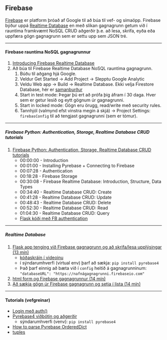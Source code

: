 ## Firebase

[Firebase](https://firebase.google.com/) er platform þróað af Google til að búa til vef- og símaöpp.
Firebase býður uppá [Realtime Database](https://firebase.google.com/docs/database?authuser=0) en með slíkan gagnagrunn getum við í rauntíma framkvæmt NoSQL CRUD aðgerðir þ.e. að lesa, skrifa, eyða eða uppfæra gögn gagnagrunn sem er settu upp sem JSON tré.

---

#### Firebase rauntíma NoSQL gagnagrunnur

1. [Introducing Firebase Realtime Database](https://youtu.be/U5aeM5dvUpA)
1. Að búa til Firebase Realtime Database NoSQL rauntíma gagnagrunn.
   1. Búðu til aðgang hjá Google.
   1. Veldur Get Started -> Add Project -> Slepptu Google Analytic 
   1. Veldu Web app -> Build -> Realtime Database. Ekki velja Firestore Database, hér er [samanburður](https://firebase.google.com/docs/database/rtdb-vs-firestore)
   1. Start in test mode: Þegar þú ert að prófa þig áfram í 30 daga. Hver sem er getur lesið og eytt gögnum úr gagnagrunni.
   1. Start in locked mode: Gögn eru örugg, read/write með security rules.
   1. Tannhjól (valmynd efst vinstra megin á skjá) -> Project Settings: `firebasConfig` til að tengjast gagnagrunni (sem er tómur).

<!-- Úrelt: [myndband frá Daníel G. 20221](https://youtu.be/6c27DhyWfQI) _viðmót og stillingar búið að breytast_ -->

---

##### Firebase Python: Authentication, Storage, Realtime Database CRUD tutorials

1. [Firebase Python: Authentication, Storage, Realtime Database CRUD tutorials](https://www.youtube.com/watch?v=s-Ga8c3toVY&t=1348s)
   - 00:00:00 - Introduction
   - 00:01:00 - Installing Pyrebase + Connecting to Firebase
   - 00:07:28 - Authentication
   - 00:18:28 - Firebase Storage
   - 00:30:08 - Firebase Realtime Database: Introduction, Structure, Data Types
   - 00:34:40 - Realtime Database CRUD: Create
   - 00:41:28 - Realtime Database CRUD: Update
   - 00:48:43 - Realtime Database CRUD: Delete
   - 00:52:30 - Realtime Database CRUD: Read
   - 01:04:30 - Realtime Database CRUD: Query
   - [Flask kóði með FB authentication](https://github.com/vefthroun/Namsefni/blob/main/6-Gagnagrunnur/Firebase/Authenticate/2_auth_flask.py)

---

##### Realtime Database

1. [Flask app tenging við Firebase gagnagrunn og að skrifa/lesa upplýsingar (13 mín)](https://youtu.be/NDCar59xGRI)
   - [kóðaskráin í videoinu](https://github.com/vefthroun/Namsefni/blob/main/6-Gagnagrunnur/Firebase/app.py)
   - í sýndarumhverfi (virtual env) þarf að sækja: `pip install pyrebase4`
   - Það þarf einnig að bæta við í `config` heitið á gagnagrunninum:<br> `"databaseURL": "https://nafnágagnagrunni.firebaseio.com"`
1. [html form og Firebase gagnagrunnur (14 mín)](https://youtu.be/wyWal1sG6Ms)
1. [Að sækja gögn úr Firebase gagnagrunn og setja í lista (14 mín)](https://youtu.be/64ocVeKm194)

---

#### Tutorials (vefgreinar)

- [Login með auth()](https://parasmani300.medium.com/pyrebase-firebase-in-flask-d249a065e0df)
- [Pyrebase4 viðbótin og aðgerðir](https://github.com/nhorvath/Pyrebase4#database)
   - sýndarumhverfi (venv): `pip install pyrebase4`
- [How to parse Pyrebase OrderedDict](https://stackoverflow.com/questions/51976401/how-to-parse-pyrebase-ordereddict/51989082)
- [tuples](https://realpython.com/python-lists-tuples/#python-tuples)
